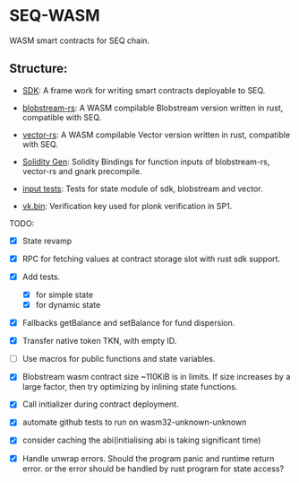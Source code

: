 # SEQ-WASM 

WASM smart contracts for SEQ chain.

## Structure:

- [SDK](./sdk/): A frame work for writing smart contracts deployable to SEQ.

- [blobstream-rs](./blobstream-contracts-rust/): A WASM compilable Blobstream version written in rust, compatible with SEQ.

- [vector-rs](./vector-contracts-rust/): A WASM compilable Vector version written in rust, compatible with SEQ.

- [Solidity Gen](./solidity-gen/): Solidity Bindings for function inputs of blobstream-rs, vector-rs and gnark precompile.

- [input tests](./input-types-test/): Tests for state module of sdk, blobstream and vector.

- [vk.bin](./vk.bin): Verification key used for plonk verification in SP1.

TODO:
- [x] State revamp

- [x] RPC for fetching values at contract storage slot with rust sdk support.

- [x] Add tests. 
    - [x] for simple state 
    - [x] for dynamic state 

- [x] Fallbacks getBalance and setBalance for fund dispersion.

- [x] Transfer native token TKN, with empty ID.

- [ ] Use macros for public functions and state variables.

- [x] Blobstream wasm contract size ~110KiB is in limits. If size increases by a large factor, then try optimizing by inlining state functions.

- [x] Call initializer during contract deployment.

- [x] automate github tests to run on wasm32-unknown-unknown

- [x] consider caching the abi(initialising abi is taking significant time)

- [x] Handle unwrap errors. Should the program panic and runtime return error. or the error should be handled by rust program for state access?
